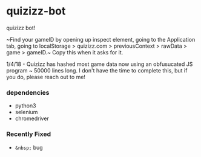 # quizizz-bot

quizizz bot!

~Find your gameID by opening up inspect element, going to the Application tab, going to localStorage > quizizz.com > previousContext > rawData > game > gameID.~ Copy this when it asks for it.

1/4/18 - Quizizz has hashed most game data now using an obfusucated JS program ~ 50000 lines long. I don't have the time to complete this, but if you do, please reach out to me!

### dependencies

+ python3
+ selenium
+ chromedriver

### Recently Fixed

+ `&nbsp;` bug
